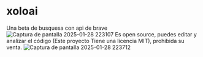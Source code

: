 # xoloai
Una beta de busquesa con api de brave
![Captura de pantalla 2025-01-28 223107](https://github.com/user-attachments/assets/21e6aaa0-538a-4f43-a56b-77c0fc12223c)
Es open  source, puedes editar y analizar el código (Este proyecto Tiene una licencia MIT), prohibida su venta.
![Captura de pantalla 2025-01-28 223712](https://github.com/user-attachments/assets/3e1f0c9a-8e01-4a3c-867b-c35e2929ea97)
